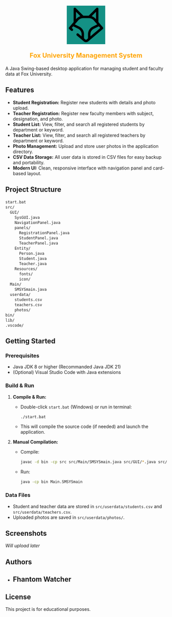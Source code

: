 <p align="center">
  <img src="src/GUI/Resources/readme logo/foxbg.png" alt="Fox University Logo" width="120"/>
  <p align="center" style="color: orange; font-size: 20px;">
  <b>Fox University Management System</b>
  </p>
</p>




A Java Swing-based desktop application for managing student and faculty data at Fox University.

## Features

- **Student Registration:** Register new students with details and photo upload.
- **Teacher Registration:** Register new faculty members with subject, designation, and photo.
- **Student List:** View, filter, and search all registered students by department or keyword.
- **Teacher List:** View, filter, and search all registered teachers by department or keyword.
- **Photo Management:** Upload and store user photos in the application directory.
- **CSV Data Storage:** All user data is stored in CSV files for easy backup and portability.
- **Modern UI:** Clean, responsive interface with navigation panel and card-based layout.

## Project Structure

```
start.bat
src/
  GUI/
    SysGUI.java
    NavigationPanel.java
    panels/
      RegistrationPanel.java
      StudentPanel.java
      TeacherPanel.java
    Entity/
      Person.java
      Student.java
      Teacher.java
    Resources/
      fonts/
      icon/
  Main/
    SMSYSmain.java
  userdata/
    students.csv
    teachers.csv
    photos/
bin/
lib/
.vscode/
```

## Getting Started

### Prerequisites

- Java JDK 8 or higher (Recommanded Java JDK 21)
- (Optional) Visual Studio Code with Java extensions

### Build & Run

1. **Compile & Run:**
   - Double-click `start.bat` (Windows) or run in terminal:
     ```sh
     ./start.bat
     ```
   - This will compile the source code (if needed) and launch the application.

2. **Manual Compilation:**
   - Compile:
     ```sh
     javac -d bin -cp src src/Main/SMSYSmain.java src/GUI/*.java src/GUI/Entity/*.java src/GUI/panels/*.java
     ```
   - Run:
     ```sh
     java -cp bin Main.SMSYSmain
     ```

### Data Files

- Student and teacher data are stored in `src/userdata/students.csv` and `src/userdata/teachers.csv`.
- Uploaded photos are saved in `src/userdata/photos/`.

## Screenshots

*Will upload later*

## Authors

- ## Fhantom Watcher

## License

This project is for educational purposes.
